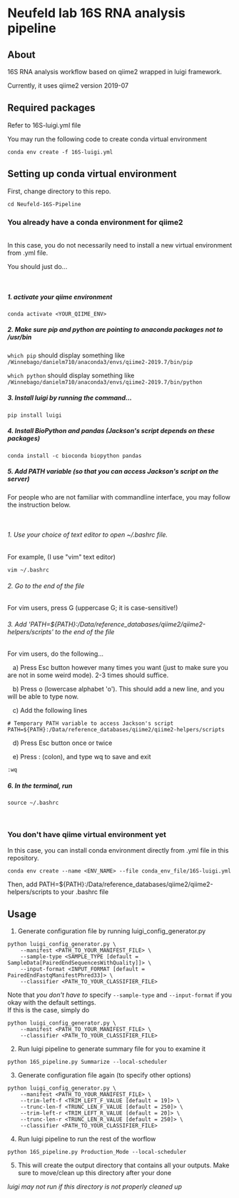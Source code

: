 # Neufeld lab 16S RNA analysis pipeline

## About
16S RNA analysis workflow based on qiime2 wrapped in luigi framework.

Currently, it uses qiime2 version 2019-07

## Required packages
Refer to 16S-luigi.yml file

You may run the following code to create conda virtual environment

`conda env create -f 16S-luigi.yml`

## Setting up conda virtual environment

First, change directory to this repo.

`cd Neufeld-16S-Pipeline`

### You already have a conda environment for qiime2
<br />
In this case, you do not necessarily need to install a new virtual environment from .yml file.

You should just do...

<br />

##### 1. activate your qiime environment 

`conda activate <YOUR_QIIME_ENV>`

##### 2. Make sure pip and python are pointing to anaconda packages *not to /usr/bin*

`which pip` should display something like `/Winnebago/danielm710/anaconda3/envs/qiime2-2019.7/bin/pip`

`which python` should display something like `/Winnebago/danielm710/anaconda3/envs/qiime2-2019.7/bin/python`

##### 3. Install luigi by running the command...

`pip install luigi`

##### 4. Install BioPython and pandas (Jackson's script depends on these packages)

`conda install -c bioconda biopython pandas`

##### 5. Add PATH variable (so that you can access Jackson's script on the server)

For people who are not familiar with commandline interface, you may follow the instruction below.

<br />

###### 1. Use your choice of text editor to open ~/.bashrc file.

For example, (I use "vim" text editor)

`vim ~/.bashrc`

###### 2. Go to the end of the file

For vim users, press G (uppercase G; it is case-sensitive!) 

###### 3. Add 'PATH=${PATH}:/Data/reference_databases/qiime2/qiime2-helpers/scripts' to the end of the file

For vim users, do the following...

&nbsp;&nbsp;&nbsp;a) Press Esc button however many times you want (just to make sure you are not in some weird mode). 2-3 times should suffice. 

&nbsp;&nbsp;&nbsp;b) Press o (lowercase alphabet 'o'). This should add a new line, and you will be able to type now.

&nbsp;&nbsp;&nbsp;c) Add the following lines

```
# Temporary PATH variable to access Jackson's script
PATH=${PATH}:/Data/reference_databases/qiime2/qiime2-helpers/scripts
```

&nbsp;&nbsp;&nbsp;d) Press Esc button once or twice

&nbsp;&nbsp;&nbsp;e) Press : (colon), and type wq to save and exit

`:wq`

##### 6. In the terminal, run

`source ~/.bashrc`

<br />

### You don't have qiime virtual environment yet

In this case, you can install conda environment directly from .yml file in this repository.

`conda env create --name <ENV_NAME> --file conda_env_file/16S-luigi.yml`

Then, add PATH=${PATH}:/Data/reference_databases/qiime2/qiime2-helpers/scripts to your .bashrc file

## Usage

1. Generate configuration file by running luigi_config_generator.py

```
python luigi_config_generator.py \
	--manifest <PATH_TO_YOUR_MANIFEST_FILE> \
	--sample-type <SAMPLE_TYPE [default = SampleData[PairedEndSequencesWithQuality]]> \
	--input-format <INPUT_FORMAT [default = PairedEndFastqManifestPhred33]> \
	--classifier <PATH_TO_YOUR_CLASSIFIER_FILE>
```

Note that *you don't have to* specify `--sample-type` and `--input-format` if you okay with the default settings.  
If this is the case, simply do

```
python luigi_config_generator.py \
	--manifest <PATH_TO_YOUR_MANIFEST_FILE> \
	--classifier <PATH_TO_YOUR_CLASSIFIER_FILE>
```

2. Run luigi pipeline to generate summary file for you to examine it

```
python 16S_pipeline.py Summarize --local-scheduler
```

3. Generate configuration file again (to specify other options)

```
python luigi_config_generator.py \
	--manifest <PATH_TO_YOUR_MANIFEST_FILE> \
	--trim-left-f <TRIM_LEFT_F_VALUE [default = 19]> \
	--trunc-len-f <TRUNC_LEN_F_VALUE [default = 250]> \
	--trim-left-r <TRIM_LEFT_R_VALUE [default = 20]> \
	--trunc-len-r <TRUNC_LEN_R_VALUE [default = 250]> \
	--classifier <PATH_TO_YOUR_CLASSIFIER_FILE>
```

4. Run luigi pipeline to run the rest of the worflow

```
python 16S_pipeline.py Production_Mode --local-scheduler
```


5. This will create the output directory that contains all your outputs. Make sure to move/clean up this directory after your done

_luigi may not run if this directory is not properly cleaned up_
